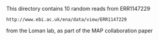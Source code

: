 This directory contains 10 random reads from ERR1147229

    http://www.ebi.ac.uk/ena/data/view/ERR1147229

from the Loman lab, as part of the MAP collaboration paper
